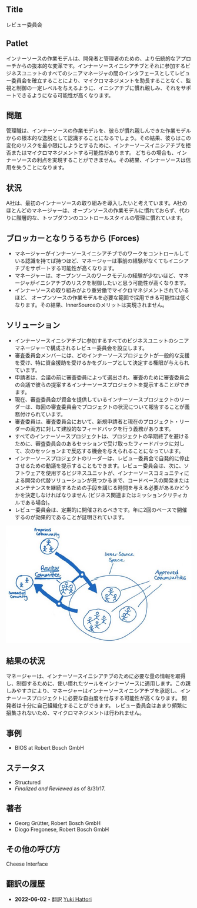 ## Title

レビュー委員会

## Patlet

インナーソースの作業モデルは、開発者と管理者のための、より伝統的なアプローチからの抜本的な変革です。インナーソースイニシアチブとそれに参加するビジネスユニットのすべてのシニアマネージャの間のインタフェースとしてレビュー委員会を確立することにより、マイクロマネジメントを助長することなく、監視と制御の一定レベルを与えるように、イニシアチブに慣れ親しみ、それをサポートできるようになる可能性が高くなります。

## 問題

管理職は、インナーソースの作業モデルを、彼らが慣れ親しんできた作業モデルからの根本的な逸脱として認識することになるでしょう。その結果、彼らはこの変化のリスクを最小限にしようとするために、インナーソースイニシアチブを拒否またはマイクロマネジメントする可能性があります。
どちらの場合も、インナーソースの利点を実現することができません。その結果、インナーソースは信用を失うことになります。

## 状況

A社は、最初のインナーソースの取り組みを導入したいと考えています。A社のほとんどのマネージャーは、オープンソースの作業モデルに慣れておらず、代わりに階層的な、トップダウンのコントロールスタイルの管理に慣れています。

## ブロッカーとなりうるちから  (Forces)

- マネージャーがインナーソースイニシアチブでのワークをコントロールしている認識を持てば持つほど、マネージャーは事前の経験がなくてもイニシアチブをサポートする可能性が高くなります。
- マネージャーは、オープンソースのワークモデルの経験が少ないほど、マネージャがイニシアチブのリスクを制御したいと思う可能性が高くなります。
- インナーソースの取り組みがより重労働でマイクロマネジメントされているほど、 オープンソースの作業モデルを必要な範囲で採用できる可能性は低くなります。その結果、InnerSourceのメリットは実現されません。

## ソリューション

- インナーソースイニシアチブに参加するすべてのビジネスユニットのシニアマネージャーで構成されるレビュー委員会を設立します。
- 審査委員会メンバーには、どのインナーソースプロジェクトが一般的な支援を受け、特に資金援助を受けるかをグループとして決定する権限が与えられています。
- 申請者は、会議の前に審査委員によって選出され、審査のために審査委員会の会議で彼らの提案するインナーソースプロジェクトを提示することができます。
- 現在、審査委員会が資金を提供しているインナーソースプロジェクトのリーダーは、毎回の審査委員会でプロジェクトの状況について報告することが義務付けられています。
- 審査委員は、審査委員会において、新規申請者と現在のプロジェクト・リーダーの両方に対して建設的なフィードバックを行う義務があります。
- すべてのインナーソースプロジェクトは、プロジェクトの早期終了を避けるために、審査委員会のあるセッションで受け取ったフィードバックに対して、次のセッションまで反応する機会を与えられることになっています。
- インナーソースプロジェクトのリーダーは、レビュー委員会で自発的に停止させるための動議を提示することもできます。レビュー委員会は、次に、ソフトウェアを使用するビジネスユニットが、インナーソースコミュニティによる開発の代替ソリューションが見つかるまで、コードベースの開発またはメンテナンスを継続するための手段を講じる時間を与える必要があるかどうかを決定しなければなりません (ビジネス関連またはミッションクリティカルである場合)。
- レビュー委員会は、定期的に開催されるべきです。年に2回のペースで開催するのが効果的であることが証明されています。

![レビュー委員会スケッチ](../../../assets/img/review-committee-sketch.jpg)

## 結果の状況

マネージャーは、インナーソースイニシアチブのために必要な量の情報を取得し、制御するために、使い慣れたツールをインナーソースに適用します。この親しみやすさにより、マネージャーはインナーソースイニシアチブを承認し、インナーソースプロジェクトに必要な自由度を付与する可能性が高くなります。
開発者は十分に自己組織化することができます。 レビュー委員会はあまり頻繁に招集されないため、マイクロマネジメントは行われません。

## 事例

* BIOS at Robert Bosch GmbH

## ステータス

* Structured
* _Finalized and Reviewed_ as of 8/31/17.

## 著者

- Georg Grütter, Robert Bosch GmbH
- Diogo Fregonese, Robert Bosch GmbH

## その他の呼び方

Cheese Interface

## 翻訳の履歴
- **2022-06-02** - 翻訳 [Yuki Hattori](https://github.com/yuhattor)
